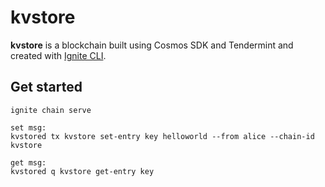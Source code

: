 # kvstore
**kvstore** is a blockchain built using Cosmos SDK and Tendermint and created with [Ignite CLI](https://ignite.com/cli).

## Get started

```
ignite chain serve

set msg:
kvstored tx kvstore set-entry key helloworld --from alice --chain-id kvstore

get msg:
kvstored q kvstore get-entry key
```

